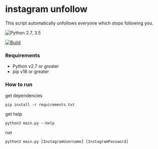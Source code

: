 # instagram unfollow

This script automatically unfollows everyone which stops following you.

![Python 2.7, 3.5](https://img.shields.io/badge/Python-2.7%2C%203.5-3776ab.svg?maxAge=2592000)


[![Build](https://www.buymeacoffee.com/assets/img/custom_images/yellow_img.png)](https://www.buymeacoffee.com/kUBebFI)
### Requirements ###

* Python v2.7 or greater
* pip v18 or greater


### How to run ###

get dependencies

``pip install -r requirements.txt``

get help

``python3 main.py --help``

run

``python3 main.py [InstagramUsername] [InstagramPassword]``